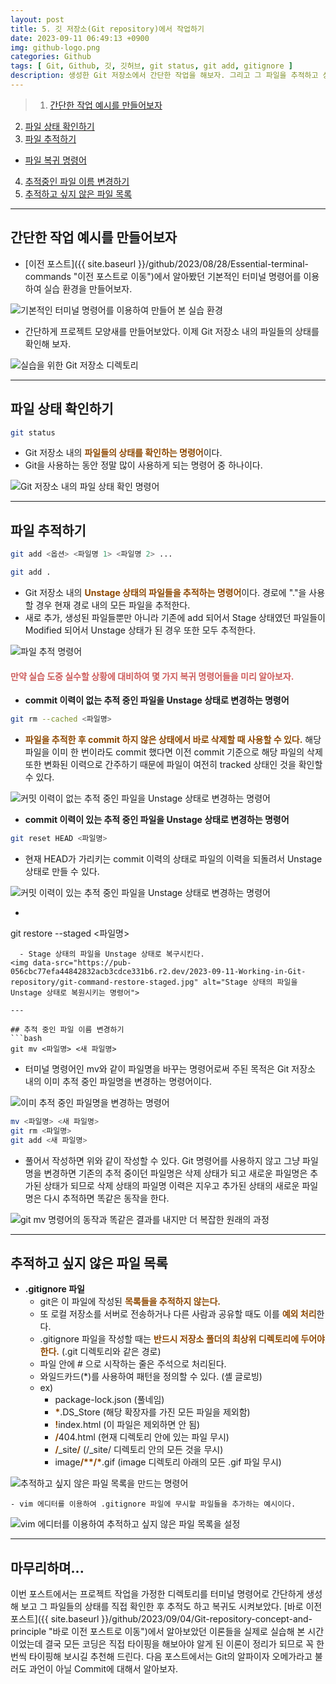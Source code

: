 ```yaml
---
layout: post
title: 5. 깃 저장소(Git repository)에서 작업하기
date: 2023-09-11 06:49:13 +0900
img: github-logo.png
categories: Github
tags: [ Git, Github, 깃, 깃허브, git status, git add, gitignore ]
description: 생성한 Git 저장소에서 간단한 작업을 해보자. 그리고 그 파일을 추적하고 상태도 확인해 보자.
---
```


> 1. [간단한 작업 예시를 만들어보자](#간단한-작업-예시를-만들어보자)
2. [파일 상태 확인하기](#파일-상태-확인하기)
3. [파일 추적하기](#파일-추적하기)
- [파일 복귀 명령어](#만약-실습-도중-실수할-상황에-대비하여-몇-가지-복귀-명령어들을-미리-알아보자)
4. [추적중인 파일 이름 변경하기](#추적중인-파일-이름-변경하기)
5. [추적하고 싶지 않은 파일 목록](#추적하고-싶지-않은-파일-목록)

---

## 간단한 작업 예시를 만들어보자
- [이전 포스트]({{ site.baseurl }}/github/2023/08/28/Essential-terminal-commands "이전 포스트로 이동")에서 알아봤던 기본적인 터미널 명령어를 이용하여 실습 환경을 만들어보자.
<img data-src="https://pub-056cbc77efa44842832acb3cdce331b6.r2.dev/2023-09-11-Working-in-Git-repository/making-training-environment-by-terminal-command.jpg" alt="기본적인 터미널 명령어를 이용하여 만들어 본 실습 환경">

- 간단하게 프로젝트 모양새를 만들어보았다. 이제 Git 저장소 내의 파일들의 상태를 확인해 보자.
<img data-src="https://pub-056cbc77efa44842832acb3cdce331b6.r2.dev/2023-09-11-Working-in-Git-repository/directory-for-training-git.jpg" alt="실습을 위한 Git 저장소 디렉토리">

---

## 파일 상태 확인하기
```bash
git status
```
- Git 저장소 내의 <span style="color: #8D4801">**파일들의 상태를 확인하는 명령어**</span>이다.
- Git을 사용하는 동안 정말 많이 사용하게 되는 명령어 중 하나이다.
<img data-src="https://pub-056cbc77efa44842832acb3cdce331b6.r2.dev/2023-09-11-Working-in-Git-repository/git-command-status.jpg" alt="Git 저장소 내의 파일 상태 확인 명령어">

---

## 파일 추적하기
```bash
git add <옵션> <파일명 1> <파일명 2> ...
```
```bash
git add .
```
- Git 저장소 내의 <span style="color: #8D4801">**Unstage 상태의 파일들을 추적하는 명령어**</span>이다. 경로에 "."을 사용할 경우 현재 경로 내의 모든 파일을 추적한다.
- 새로 추가, 생성된 파일들뿐만 아니라 기존에 add 되어서 Stage 상태였던 파일들이 Modified 되어서 Unstage 상태가 된 경우 또한 모두 추적한다.
<img data-src="https://pub-056cbc77efa44842832acb3cdce331b6.r2.dev/2023-09-11-Working-in-Git-repository/git-command-add.jpg" alt="파일 추적 명령어">

<br>

#### <span style="color: indianred">만약 실습 도중 실수할 상황에 대비하여 몇 가지 복귀 명령어들을 미리 알아보자.</span>
- **commit 이력이 없는 추적 중인 파일을 Unstage 상태로 변경하는 명령어**
```bash
git rm --cached <파일명>
```
  - <span style="color: #8D4801">**파일을 추적한 후 commit 하지 않은 상태에서 바로 삭제할 때 사용할 수 있다.**</span> 해당 파일을 이미 한 번이라도 commit 했다면 이전 commit 기준으로 해당 파일의 삭제 또한 변화된 이력으로 간주하기 때문에 파일이 여전히 tracked 상태인 것을 확인할 수 있다.
<img data-src="https://pub-056cbc77efa44842832acb3cdce331b6.r2.dev/2023-09-11-Working-in-Git-repository/git-command-rm-cached.jpg" alt="커밋 이력이 없는 추적 중인 파일을 Unstage 상태로 변경하는 명령어">

<br>

- **commit 이력이 있는 추적 중인 파일을 Unstage 상태로 변경하는 명령어**
```bash
git reset HEAD <파일명>
```
  - 현재 HEAD가 가리키는 commit 이력의 상태로 파일의 이력을 되돌려서 Unstage 상태로 만들 수 있다.
<img data-src="https://pub-056cbc77efa44842832acb3cdce331b6.r2.dev/2023-09-11-Working-in-Git-repository/git-command-reset-HEAD.jpg" alt="커밋 이력이 있는 추적 중인 파일을 Unstage 상태로 변경하는 명령어">

<br>
  
- ```bash
git restore --staged <파일명>
```
  - Stage 상태의 파일을 Unstage 상태로 복구시킨다.
<img data-src="https://pub-056cbc77efa44842832acb3cdce331b6.r2.dev/2023-09-11-Working-in-Git-repository/git-command-restore-staged.jpg" alt="Stage 상태의 파일을 Unstage 상태로 복원시키는 명령어">

---

## 추적 중인 파일 이름 변경하기
```bash
git mv <파일명> <새 파일명>
```
- 터미널 명령어인 mv와 같이 파일명을 바꾸는 명령어로써 주된 목적은 Git 저장소 내의 이미 추적 중인 파일명을 변경하는 명령어이다.
<img data-src="https://pub-056cbc77efa44842832acb3cdce331b6.r2.dev/2023-09-11-Working-in-Git-repository/git-command-mv.jpg" alt="이미 추적 중인 파일명을 변경하는 명령어">

<br>

```bash
mv <파일명> <새 파일명>
git rm <파일명>
git add <새 파일명>
```
- 풀어서 작성하면 위와 같이 작성할 수 있다. Git 명령어를 사용하지 않고 그냥 파일명을 변경하면 기존의 추적 중이던 파일명은 삭제 상태가 되고 새로운 파일명은 추가된 상태가 되므로 삭제 상태의 파일명 이력은 지우고 추가된 상태의 새로운 파일명은 다시 추적하면 똑같은 동작을 한다.
<img data-src="https://pub-056cbc77efa44842832acb3cdce331b6.r2.dev/2023-09-11-Working-in-Git-repository/example-that showing-same-result-with-git-mv-command.jpg" alt="git mv 명령어의 동작과 똑같은 결과를 내지만 더 복잡한 원래의 과정">

---

## 추적하고 싶지 않은 파일 목록
- **.gitignore 파일**
  - git은 이 파일에 작성된 <span style="color: #8D4801">**목록들을 추적하지 않는다.**</span>
  - 또 로컬 저장소를 서버로 전송하거나 다른 사람과 공유할 때도 이를 <span style="color: #8D4801">**예외 처리**</span>한다.
  - .gitignore 파일을 작성할 때는 <span style="color: #8D4801">**반드시 저장소 폴더의 최상위 디렉토리에 두어야 한다.**</span> (.git 디렉토리와 같은 경로)
  - 파일 안에 # 으로 시작하는 줄은 주석으로 처리된다.
  - 와일드카드(*)를 사용하여 패턴을 정의할 수 있다. (셸 글로빙)
  - ex)
      - package-lock.json (풀네임)
      - <span style="color: #8D4801">**\***</span>.DS_Store (해당 확장자를 가진 모든 파일을 제외함)
      - <span style="color: #8D4801">**!**</span>index.html (이 파일은 제외하면 안 됨)
      - <span style="color: #8D4801">**/**</span>404.html (현재 디렉토리 안에 있는 파일 무시)
      - <span style="color: #8D4801">**/**</span>_site<span style="color: #8D4801">**/**</span> (/_site/ 디렉토리 안의 모든 것을 무시)
      - image<span style="color: #8D4801">**/\*\*/\***</span>.gif (image 디렉토리 아래의 모든 .gif 파일 무시)
<img data-src="https://pub-056cbc77efa44842832acb3cdce331b6.r2.dev/2023-09-11-Working-in-Git-repository/making-gitlignore-file-by-terminal-command.jpg" alt="추적하고 싶지 않은 파일 목록을 만드는 명령어">

    - vim 에디터를 이용하여 .gitignore 파일에 무시할 파일들을 추가하는 예시이다.
<img data-src="https://pub-056cbc77efa44842832acb3cdce331b6.r2.dev/2023-09-11-Working-in-Git-repository/setting-gitignore-file-by-vim-editor.jpg" alt="vim 에디터를 이용하여 추적하고 싶지 않은 파일 목록을 설정">

---

## 마무리하며...
이번 포스트에서는 프로젝트 작업을 가정한 디렉토리를 터미널 명령어로 간단하게 생성해 보고 그 파일들의 상태를 직접 확인한 후 추적도 하고 복귀도 시켜보았다. [바로 이전 포스트]({{ site.baseurl }}/github/2023/09/04/Git-repository-concept-and-principle "바로 이전 포스트로 이동")에서 알아보았던 이론들을 실제로 실습해 본 시간이었는데 결국 모든 코딩은 직접 타이핑을 해보아야 알게 된 이론이 정리가 되므로 꼭 한 번씩 타이핑해 보시길 추천해 드린다. 다음 포스트에서는 Git의 알파이자 오메가라고 불러도 과언이 아닐 Commit에 대해서 알아보자.
